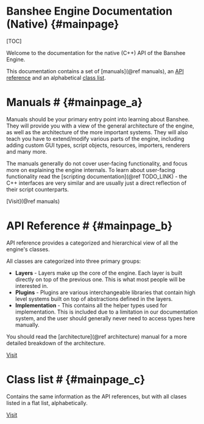 Banshee Engine Documentation (Native)						{#mainpage}
===============

[TOC]

Welcome to the documentation for the native (C++) API of the Banshee Engine.

This documentation contains a set of [manuals](@ref manuals), an <a class="el" href="modules.html">API reference</a> and an alphabetical <a class="el" href="annotated.html">class list</a>.

# Manuals # {#mainpage_a}
Manuals should be your primary entry point into learning about Banshee. They will provide you with a view of the general architecture of the engine, as well as the architecture of the more important systems. They will also teach you have to extend/modify various parts of the engine, including adding custom GUI types, script objects, resources, importers, renderers and many more.
 
The manuals generally do not cover user-facing functionality, and focus more on explaining the engine internals. To learn about user-facing functionality read the [scripting documentation](@ref TODO_LINK) - the C++ interfaces are very similar and are usually just a direct reflection of their script counterparts.
 
[Visit](@ref manuals) 
 
# API Reference # {#mainpage_b}
API reference provides a categorized and hierarchical view of all the engine's classes. 

All classes are categorized into three primary groups:
 - **Layers** - Layers make up the core of the engine. Each layer is built directly on top of the previous one. This is what most people will be interested in.
 - **Plugins** - Plugins are various interchangeable libraries that contain high level systems built on top of abstractions defined in the layers.
 - **Implementation** - This contains all the helper types used for implementation. This is included due to a limitation in our documentation system, and the user should generally never need to access types here manually.
 
You should read the [architecture](@ref architecture) manual for a more detailed breakdown of the architecture.

<a class="el" href="modules.html">Visit</a>

# Class list # {#mainpage_c}
Contains the same information as the API references, but with all clases listed in a flat list, alphabetically.

<a class="el" href="annotated.html">Visit</a>